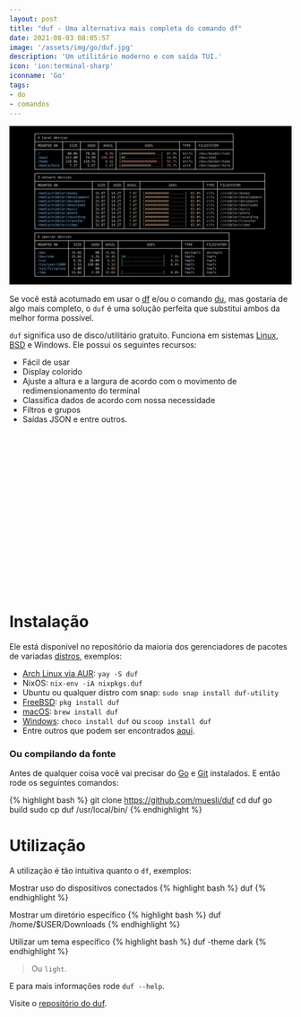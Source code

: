 ```yaml
---
layout: post
title: "duf - Uma alternativa mais completa do comando df"
date: 2021-08-03 08:05:57
image: '/assets/img/go/duf.jpg'
description: 'Um utilitário moderno e com saída TUI.'
icon: 'ion:terminal-sharp'
iconname: 'Go'
tags:
- do
- comandos
---
```


![duf - Uma alternativa mais completa do comando df](/assets/img/go/duf.jpg)

Se você está acotumado em usar o [df]() e/ou o comando [du](), mas gostaria de algo mais completo, o `duf` é uma solução perfeita que substitui ambos da melhor forma possível.

`duf` significa uso de disco/utilitário gratuito. Funciona em sistemas [Linux](https://terminalroot.com.br/tags#linux), [BSD](https://terminalroot.com.br/tags#bsd) e Windows. Ele possui os seguintes recursos:

+ Fácil de usar
+ Display colorido
+ Ajuste a altura e a largura de acordo com o movimento de redimensionamento do terminal
+ Classifica dados de acordo com nossa necessidade
+ Filtros e grupos
+ Saídas JSON e entre outros.

<!-- QUADRADO -->
<script async src="//pagead2.googlesyndication.com/pagead/js/adsbygoogle.js"></script>
<ins class="adsbygoogle"
style="display:inline-block;width:336px;height:280px"
data-ad-client="ca-pub-2838251107855362"
data-ad-slot="5351066970"></ins>
<script>
(adsbygoogle = window.adsbygoogle || []).push({});
</script>


# Instalação
Ele está disponível no repositório da maioria dos gerenciadores de pacotes de variadas [distros](https://terminalroot.com.br/tags#distros), exemplos:
+ [Arch Linux via AUR](https://terminalroot.com.br/2020/12/como-instalar-pacotes-do-aur-via-yay-no-arch-linux.html): `yay -S duf`
+ NixOS: `nix-env -iA nixpkgs.duf`
+ Ubuntu ou qualquer distro com snap: `sudo snap install duf-utility`
+ [FreeBSD](https://terminalroot.com.br/tags#freebsd): `pkg install duf`
+ [macOS](https://terminalroot.com.br/tags#macos): `brew install duf`
+ [Windows](https://terminalroot.com.br/tags#windows): `choco install duf` ou `scoop install duf`
+ Entre outros que podem ser encontrados [aqui](https://github.com/muesli/duf/releases).

### Ou compilando da fonte
Antes de qualquer coisa você vai precisar do [Go](https://terminalroot.com.br/tags#go) e [Git](https://terminalroot.com.br/git) instalados. E então rode os seguintes comandos:

{% highlight bash %}
git clone https://github.com/muesli/duf
cd duf
go build
sudo cp duf /usr/local/bin/
{% endhighlight %}

# Utilização
A utilização é tão intuitiva quanto o `df`, exemplos:

Mostrar uso do dispositivos conectados
{% highlight bash %}
duf
{% endhighlight %}

Mostrar um diretório específico
{% highlight bash %}
duf /home/$USER/Downloads
{% endhighlight %}

Utilizar um tema específico
{% highlight bash %}
duf -theme dark
{% endhighlight %}
> Ou `light`.

E para mais informações rode `duf --help`.

Visite o [repositório do duf](https://github.com/muesli/duf).











